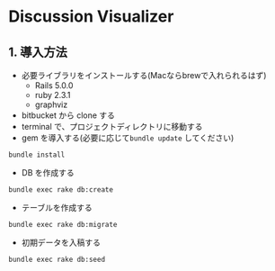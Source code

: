 # Discussion Visualizer

## 1. 導入方法

- 必要ライブラリをインストールする(Macならbrewで入れられるはず)
    - Rails 5.0.0
    - ruby 2.3.1
    - graphviz
- bitbucket から clone する
- terminal で、プロジェクトディレクトリに移動する
- gem を導入する(必要に応じて`bundle update` してください)
```
bundle install
```
- DB を作成する
```
bundle exec rake db:create
```
- テーブルを作成する
```
bundle exec rake db:migrate
```
- 初期データを入稿する
```
bundle exec rake db:seed
```